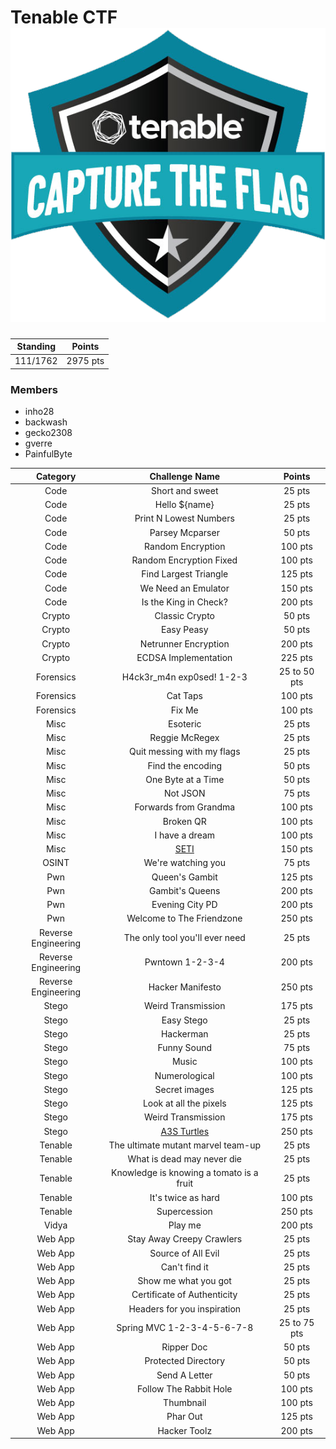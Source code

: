 # Tenable CTF ![concatenation method](Tenable-CTF.png)

|Standing|Points|
|:------:|:----:|
|111/1762|2975 pts|

### Members

- inho28
- backwash
- gecko2308
- gverre
- PainfulByte

|Category| Challenge Name | Points |
|:------:|:--------------:|:------:|
|Code|Short and sweet|25 pts|
|Code|Hello ${name}|25 pts|
|Code|Print N Lowest Numbers|25 pts|
|Code|Parsey Mcparser|50 pts|
|Code|Random Encryption|100 pts|
|Code|Random Encryption Fixed|100 pts|
|Code|Find Largest Triangle|125 pts|
|Code|We Need an Emulator|150 pts|
|Code|Is the King in Check?|200 pts|
|Crypto|Classic Crypto|50 pts|
|Crypto|Easy Peasy|50 pts|
|Crypto|Netrunner Encryption|200 pts|
|Crypto|ECDSA Implementation|225 pts|
|Forensics|H4ck3r_m4n exp0sed! 1-2-3|25 to 50 pts|
|Forensics|Cat Taps|100 pts|
|Forensics|Fix Me|100 pts|
|Misc|Esoteric|25 pts|
|Misc|Reggie McRegex|25 pts|
|Misc|Quit messing with my flags|25 pts|
|Misc|Find the encoding|50 pts|
|Misc|One Byte at a Time|50 pts|
|Misc|Not JSON|75 pts|
|Misc|Forwards from Grandma|100 pts|
|Misc|Broken QR|100 pts|
|Misc|I have a dream|100 pts|
|Misc|[SETI](Stego/SETI/readme.md)|150 pts|
|OSINT|We're watching you|75 pts|
|Pwn|Queen's Gambit|125 pts|
|Pwn|Gambit's Queens|200 pts|
|Pwn|Evening City PD|200 pts|
|Pwn|Welcome to The Friendzone|250 pts|
|Reverse Engineering|The only tool you'll ever need|25 pts|
|Reverse Engineering|Pwntown 1-2-3-4|200 pts|
|Reverse Engineering|Hacker Manifesto|250 pts|
|Stego|Weird Transmission|175 pts|
|Stego|Easy Stego|25 pts|
|Stego|Hackerman|25 pts|
|Stego|Funny Sound|75 pts|
|Stego|Music|100 pts|
|Stego|Numerological|100 pts|
|Stego|Secret images|125 pts|
|Stego|Look at all the pixels|125 pts|
|Stego|Weird Transmission|175 pts|
|Stego|[A3S Turtles](Stego/A3STurtles/readme.md)|250 pts|
|Tenable|The ultimate mutant marvel team-up|25 pts|
|Tenable|What is dead may never die|25 pts|
|Tenable|Knowledge is knowing a tomato is a fruit|25 pts|
|Tenable|It's twice as hard|100 pts|
|Tenable|Supercession|250 pts|
|Vidya|Play me|200 pts|
|Web App|Stay Away Creepy Crawlers|25 pts|
|Web App|Source of All Evil|25 pts|
|Web App|Can't find it|25 pts|
|Web App|Show me what you got|25 pts|
|Web App|Certificate of Authenticity|25 pts|
|Web App|Headers for you inspiration|25 pts|
|Web App|Spring MVC 1-2-3-4-5-6-7-8|25 to 75 pts|
|Web App|Ripper Doc|50 pts|
|Web App|Protected Directory|50 pts|
|Web App|Send A Letter|50 pts|
|Web App|Follow The Rabbit Hole|100 pts|
|Web App|Thumbnail|100 pts|
|Web App|Phar Out|125 pts|
|Web App|Hacker Toolz|200 pts|
